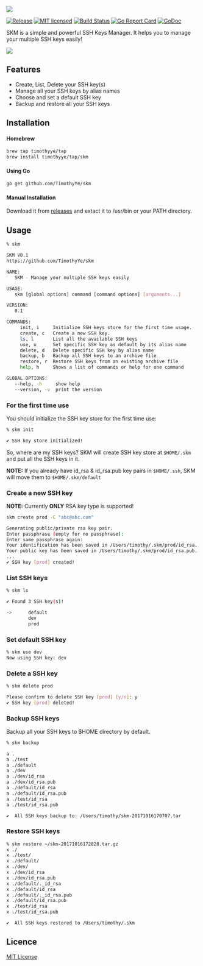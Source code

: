 ![](https://raw.githubusercontent.com/TimothyYe/skm/master/snapshots/skm.png)

[![Release][3]][4] [![MIT licensed][5]][6] [![Build Status][1]][2] [![Go Report Card][7]][8] [![GoDoc][9]][10]

[1]: https://travis-ci.org/TimothyYe/skm.svg?branch=master
[2]: https://travis-ci.org/TimothyYe/skm
[3]: https://img.shields.io/badge/release-v0.2.1-brightgreen.svg
[4]: https://github.com/TimothyYe/skm/releases
[5]: https://img.shields.io/dub/l/vibe-d.svg
[6]: LICENSE
[7]: https://goreportcard.com/badge/github.com/timothyye/skm
[8]: https://goreportcard.com/report/github.com/timothyye/skm
[9]: https://godoc.org/github.com/TimothyYe/skm?status.svg
[10]: https://godoc.org/github.com/TimothyYe/skm

SKM is a simple and powerful SSH Keys Manager. It helps you to manage your multiple SSH keys easily!

![](https://github.com/TimothyYe/skm/blob/master/snapshots/demo.gif?raw=true)

## Features

* Create, List, Delete your SSH key(s)
* Manage all your SSH keys by alias names
* Choose and set a default SSH key
* Backup and restore all your SSH keys

## Installation

#### Homebrew

```bash
brew tap timothyye/tap
brew install timothyye/tap/skm
```

#### Using Go

```bash
go get github.com/TimothyYe/skm
```

#### Manual Installation

Download it from [releases](https://github.com/TimothyYe/skm/releases) and extact it to /usr/bin or your PATH directory.

## Usage
```bash
% skm

SKM V0.1
https://github.com/TimothyYe/skm

NAME:
   SKM - Manage your multiple SSH keys easily

USAGE:
   skm [global options] command [command options] [arguments...]

VERSION:
   0.1

COMMANDS:
     init, i     Initialize SSH keys store for the first time usage.
     create, c   Create a new SSH key.
     ls, l       List all the available SSH keys
     use, u      Set specific SSH key as default by its alias name
     delete, d   Delete specific SSH key by alias name
     backup, b   Backup all SSH keys to an archive file
     restore, r  Restore SSH keys from an existing archive file
     help, h     Shows a list of commands or help for one command

GLOBAL OPTIONS:
   --help, -h     show help
   --version, -v  print the version
```

### For the first time use

You should initialize the SSH key store for the first time use:

```bash
% skm init

✔ SSH key store initialized!
```

So, where are my SSH keys?
SKM will create SSH key store at ```$HOME/.skm``` and put all the SSH keys in it.

__NOTE:__ If you already have id_rsa & id_rsa.pub key pairs in ```$HOME/.ssh```, SKM will move them to ```$HOME/.skm/default```

### Create a new SSH key
__NOTE:__ Currently __ONLY__ RSA key type is supported!

```bash
skm create prod -C "abc@abc.com"

Generating public/private rsa key pair.
Enter passphrase (empty for no passphrase):
Enter same passphrase again:
Your identification has been saved in /Users/timothy/.skm/prod/id_rsa.
Your public key has been saved in /Users/timothy/.skm/prod/id_rsa.pub.
...
✔ SSH key [prod] created!
```

### List SSH keys
```bash
% skm ls

✔ Found 3 SSH key(s)!

->      default
        dev
        prod
```
### Set default SSH key
```bash
% skm use dev
Now using SSH key: dev
```
### Delete a SSH key

```bash
% skm delete prod

Please confirm to delete SSH key [prod] [y/n]: y
✔ SSH key [prod] deleted!
```

### Backup SSH keys

Backup all your SSH keys to $HOME directory by default.

```bash
% skm backup

a .
a ./test
a ./default
a ./dev
a ./dev/id_rsa
a ./dev/id_rsa.pub
a ./default/id_rsa
a ./default/id_rsa.pub
a ./test/id_rsa
a ./test/id_rsa.pub

✔  All SSH keys backup to: /Users/timothy/skm-20171016170707.tar
```

### Restore SSH keys

```bash
% skm restore ~/skm-20171016172828.tar.gz                                                                                           
x ./
x ./test/
x ./default/
x ./dev/
x ./dev/id_rsa
x ./dev/id_rsa.pub
x ./default/._id_rsa
x ./default/id_rsa
x ./default/._id_rsa.pub
x ./default/id_rsa.pub
x ./test/id_rsa
x ./test/id_rsa.pub

✔  All SSH keys restored to /Users/timothy/.skm
```

## Licence

[MIT License](https://github.com/TimothyYe/skm/blob/master/LICENSE)
